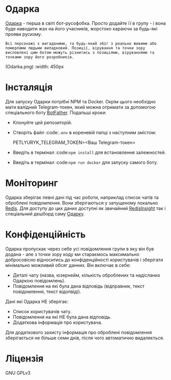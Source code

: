 # Одарка

[Одаркa](https://t.me/Odarka_uabot) - перша в світі бот-русофобка. Просто додайте її в групу - і вона буде наводити жах на його учасників, жорстоко караючи за будь-які прояви русизму.

	Всі персонажі є вигаданими, та будь-який збіг з реально живими або померлими людьми випадковий. Позиції, вірування та точки зору висловлені цим ботом можуть різнитись з позиціями, віруваннями та точками зору його розробників.

(Odarka.png)
	:width: 450px

Інсталяція
==========
Для запуску Одарки потрібні NPM та Docker. Окрім цього необхідно мати валідний Telegram-токен, який можна отримати за допомогою спеціального боту [BotFather](https://core.telegram.org/bots#6-botfather). Подальші кроки:

- Клонуйте цей репозиторій.
- Створіть файл :code:`.env` в кореневій папці з наступним змістом:
	
	PETLYURYK_TELEGRAM_TOKEN=<Ваш Telegram-токен>

- Введіть в термінал :code:`npm install` для встановлення залежностей.
- Введіть в термінал :code:`npm run docker` для запуску самого боту.

# Моніторинг

Одарка зберігає певні дані під час роботи, наприклад список чатів та оброблені повідомлення. Вони зберігаються у запущеному локально [Redis](https://redis.io). Для доступу до цих даних доступні як звичайний [RedisInsight](http://localhost:2206) так і спеціальний дешборд саму [Одарку](http://localhost:2205). 

# Конфіденційність

Одарка пропускає через себе усі повідомлення групи в яку він був додана - але з точки зору коду ми стараємось максимально добросовісно відноситись до конфіденційності користувачів і зберігати мінімально можливий обсяг данних. Він включає в себе:

- Деталі чату (назва, юзернейм, кількість оброблених та надісланих Одаркою повідомлень).
- Повідомлення на які була дана відповідь (відправник, текст повідомлення, текст відопвіді).

Дані які Одарка НЕ зберігає:

- Список користувачів чату.
- Повідомлення на які НЕ була дана відповідь.
- Додаткова інформація про користувача.

Для додаткового захисту інформація про оброблені повідомлення зберігається не більше семи днів, після чого автоматично видаляється.

# Ліцензія
GNU GPLv3
